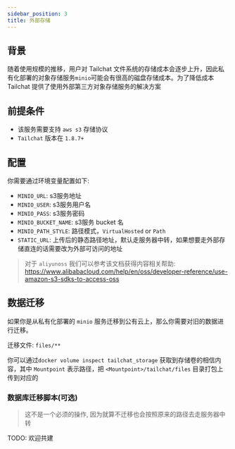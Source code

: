 ```yaml
---
sidebar_position: 3
title: 外部存储
---
```


## 背景

随着使用规模的推移，用户对 Tailchat 文件系统的存储成本会逐步上升，因此私有化部署的对象存储服务`minio`可能会有很高的磁盘存储成本。为了降低成本 Tailchat 提供了使用外部第三方对象存储服务的解决方案

## 前提条件

- 该服务需要支持 `aws s3` 存储协议
- `Tailchat` 版本在 `1.8.7+`

## 配置

你需要通过环境变量配置如下:
- `MINIO_URL`: s3服务地址
- `MINIO_USER`: s3服务用户名
- `MINIO_PASS`: s3服务密码
- `MINIO_BUCKET_NAME`: s3服务 bucket 名
- `MINIO_PATH_STYLE`: 路径模式，`VirtualHosted` or `Path`
- `STATIC_URL`: 上传后的静态路径地址，默认走服务器中转，如果想要走外部存储直连的话需要改为外部可访问的地址

> 对于 `aliyunoss` 我们可以参考该文档获得内容相关帮助: https://www.alibabacloud.com/help/en/oss/developer-reference/use-amazon-s3-sdks-to-access-oss

## 数据迁移

如果你是从私有化部署的 `minio` 服务迁移到公有云上，那么你需要对旧的数据进行迁移。

迁移文件: `files/**`

你可以通过`docker volume inspect tailchat_storage` 获取到存储卷的相信内容，其中 `Mountpoint` 表示路径，把 `<Mountpoint>/tailchat/files` 目录打包上传到对应的

### 数据库迁移脚本(可选)

> 这不是一个必须的操作, 因为就算不迁移也会按照原来的路径去走服务器中转

TODO: 欢迎共建
